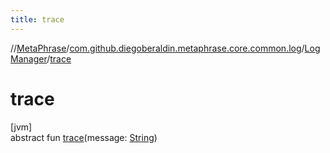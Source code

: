 ```yaml
---
title: trace
---
```

//[MetaPhrase](../../../index.html)/[com.github.diegoberaldin.metaphrase.core.common.log](../index.html)/[LogManager](index.html)/[trace](trace.html)



# trace



[jvm]\
abstract fun [trace](trace.html)(message: [String](https://kotlinlang.org/api/latest/jvm/stdlib/kotlin/-string/index.html))




